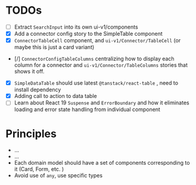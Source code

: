 # TODOs

- [ ] Extract `SearchInput` into its own ui-v1/components
- [x] Add a connector config story to the SimpleTable component
- [x] `ConnectorTableCell` component, and `ui-v1/Connector/TableCell` (or maybe this is just a card variant)
- [/] `ConnectorConfigTableColumns` centralizing how to display each column for a connector and `ui-v1/Connector/TableColumns` stories that shows it off.

- [x] `SimpleDataTable` should use latest `@tanstack/react-table` , need to install dependency
- [x] Adding call to action to data table
- [ ] Learn about React 19 `Suspense` and `ErrorBoundary` and how it eliminates loading and error state handling from individual component

# Principles

- ...
- ...
- Each domain model should have a set of components corresponding to it (Card, Form, etc. )
- Avoid use of `any`, use specific types
